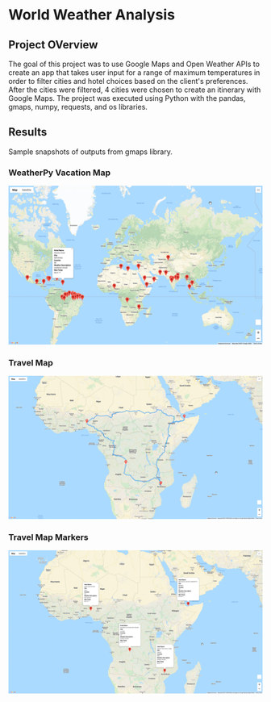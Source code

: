 # World Weather Analysis

## Project OVerview
The goal of this project was to use Google Maps and Open Weather APIs to create an app that takes user input for a range of maximum temperatures in order to filter cities and hotel choices based on the client's preferences.  After the cities were filtered, 4 cities were chosen to create an itinerary with Google Maps.  The project was executed using Python with the pandas, gmaps, numpy, requests, and os libraries.  

## Results

Sample snapshots of outputs from gmaps library.

### WeatherPy Vacation Map
![WeatherPy Vacation Map](https://github.com/cadejackson/World_Weather_Analysis/blob/main/Vacation_Search/WeatherPy_vacation_map.png)

### Travel Map
![Travel Map](https://github.com/cadejackson/World_Weather_Analysis/blob/main/Vacation_Itinerary/WeatherPy_travel_map.png)

### Travel Map Markers
![Travel Map Markers](https://github.com/cadejackson/World_Weather_Analysis/blob/main/Vacation_Itinerary/WeatherPy_travel_map_markers.png)

